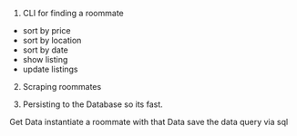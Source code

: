 1. CLI for finding a roommate
  - sort by price
  - sort by location
  - sort by date
  - show listing
  - update listings


2. Scraping roommates

3. Persisting to the Database so its fast.


Get Data
instantiate a roommate with that Data
save the data
query via sql 
